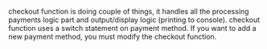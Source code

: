 checkout function is doing couple of things, it handles all the processing payments logic part and output/display logic (printing to console).
checkout function uses a switch statement on payment method. If you want to add a new payment method, you must modify the checkout function.
